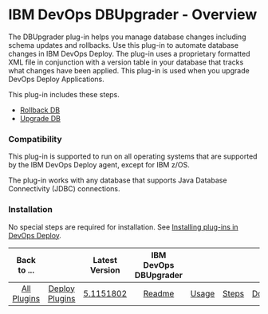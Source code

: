
# IBM DevOps DBUpgrader - Overview


The DBUpgrader plug-in helps you manage database changes including schema updates and rollbacks. Use this plug-in to automate database changes in IBM DevOps Deploy. The plug-in uses a proprietary formatted XML file in conjunction with a version table in your database that tracks what changes have been applied. This plug-in is used when you upgrade DevOps Deploy Applications.

This plug-in includes these steps.

* [Rollback DB](#Rollback_DB "Rollback DB")
* [Upgrade DB](#Upgrade_DB "Upgrade DB")

### Compatibility

This plug-in is supported to run on all operating systems that are supported by the IBM DevOps Deploy agent, except for IBM z/OS.

The plug-in works with any database that supports Java Database Connectivity (JDBC) connections.

### Installation

No special steps are required for installation. See [Installing plug-ins in DevOps Deploy](https://community.ibm.com/community/user/wasdevops/blogs/laurel-dickson-bull1/2022/06/13/install-plugins "Installing plug-ins in DevOps Deploy").


|Back to ...||Latest Version|IBM DevOps DBUpgrader ||||
| :---: | :---: | :---: | :---: | :---: | :---: | :---: |
|[All Plugins](../../index.md)|[Deploy Plugins](../README.md)|[5.1151802](https://raw.githubusercontent.com/UrbanCode/IBM-UCD-PLUGINS/main/files/DBUpgrader/ucd-DBUpgrader-5.1151802.zip)|[Readme](README.md)|[Usage](usage.md)|[Steps](steps.md)|[Downloads](downloads.md)|
